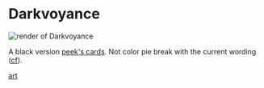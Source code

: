 # Darkvoyance

![render of Darkvoyance](https://mtg.design/i/dlew79)

A black version [peek's cards](https://scryfall.com/search?q=cmc%3D1+t%3Ainstant+c%3Au+o%3Alook&unique=cards&as=grid&order=name). Not color pie break with the current wording ([cf](https://scryfall.com/search?q=cmc%3D1+t%3Asorcery+c%3Ab+o%3Areveal&unique=cards&as=grid&order=name)).

[art](https://www.artstation.com/artwork/xzVPB2)
